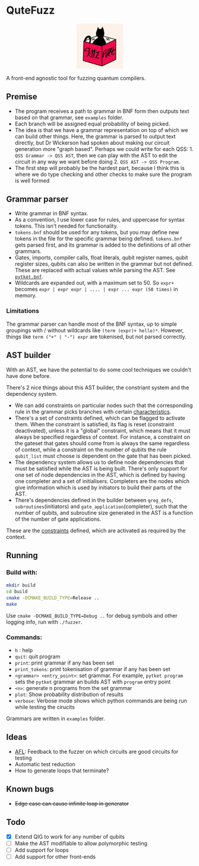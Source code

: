 # QuteFuzz

<p align="center" width="100%">
    <img width="25%" src="images/qutefuzz.png">

A front-end agnostic tool for fuzzing quantum compilers. 

## Premise

- The program receives a path to grammar in BNF form then outputs text based on that grammar, see `examples` folder.
- Each branch will be assigned equal probability of being picked.
- The idea is that we have a grammar representation on top of which we can build other things. Here, the grammar is parsed to output text directly, but Dr Wickerson had spoken about making our circuit generation more "graph based". Perhaps we could write for each QSS: 1. `QSS Grammar -> QSS AST`, then we can play with the AST to edit the circuit in any way we want before doing 2. `QSS AST -> QSS Program`. 
- The first step will probably be the hardest part, because I think this is where we do type checking and other checks to make sure the program is well formed

## Grammar parser
- Write grammar in BNF syntax. 
- As a convention, I use lower case for rules, and uppercase for syntax tokens. This isn't needed for functionality. 
- `tokens.bnf` should be used for any tokens, but you may define new tokens in the file for the specific grammar being defined. `tokens.bnf` gets parsed first, and its grammar is added to the definitions of all other grammars.
- Gates, imports, compiler calls, float literals, qubit register names, qubit register sizes, qubits can also be written in the grammar but not defined. These are replaced with actual values while parsing the AST. See [`pytket.bnf`](examples/pytket.bnf).
- Wildcards are expanded out, with a maximum set to 50. So `expr+` becomes `expr | expr expr | .... | expr ... expr (50 times)` in memory. 

### Limitations
The grammar parser can handle most of the BNF syntax, up to simple groupings with / without wildcards like `(term (expr)+ hello)*`. However, things like `term ("+" | "-") expr` are tokenised, but not parsed correctly. 

## AST builder

With an AST, we have the potential to do some cool techniques we couldn't have done before. 

There's 2 nice things about this AST builder, the constriant system and the dependency system. 

- We can add constraints on particular nodes such that the corresponding rule in the grammar picks branches with certain [characteristics](include/constraints.h#L8). 
- There's a set of constraints defined, which can be flagged to activate them. When the constraint is satisfied, its flag is reset (constraint deactivated), unless it is a "global" constraint, which means that it must always be specified regardless of context. For instance, a constraint on the gateset that gates should come from is always the same regardless of context, while a constraint on the number of qubits the rule `qubit_list` must choose is dependent on the gate that has been picked.
- The dependency system allows us to define node dependencies that must be satisfied while the AST is being built. There's only support for one set of node dependencies in the AST, which is defined by having one completer and a set of initialisers. Completers are the nodes which give information which is used by initiators to build their parts of the AST. 
- There's dependencies defined in the builder between `qreg_defs`, `subroutines`(initiators) and `gate_application`(completer), such that the number of qubits, and subroutine size generated in the AST is a function of the number of gate applications.

These are the [constraints](include/constraints.h) defined, which are activated as required by the context.

## Running

### Build with:

```sh
mkdir build
cd build
cmake -DCMAKE_BUILD_TYPE=Release ..
make
```

Use `cmake -DCMAKE_BUILD_TYPE=Debug ..` for debug symbols and other logging info, run with `./fuzzer`.

### Commands:
- `h` : help
- `quit`: quit program
- `print`: print grammar if any has been set
- `print_tokens`: print tokenisation of grammar if any has been set
- `<grammar> <entry_point>`: set grammar. For example, `pytket program` sets the `pytket` grammar an builds AST with `program` entry point
- `<n>`: generate n programs from the set grammar
- `plot`: Show probability distribution of results
- `verbose`: Verbose mode shows which python commands are being run while testing the cirucits

Grammars are written in `examples` folder. 

## Ideas

- [AFL](https://github.com/google/AFL): Feedback to the fuzzer on which circuits are good circuits for testing
- Automatic test reduction
- How to generate loops that terminate?

## Known bugs
- ~~Edge case can cause infinite loop in generator~~

## Todo
- [x] Extend QIG to work for any number of qubits
- [ ] Make the AST modifiable to allow polymorphic testing
- [ ] Add support for loops
- [ ] Add support for other front-ends 